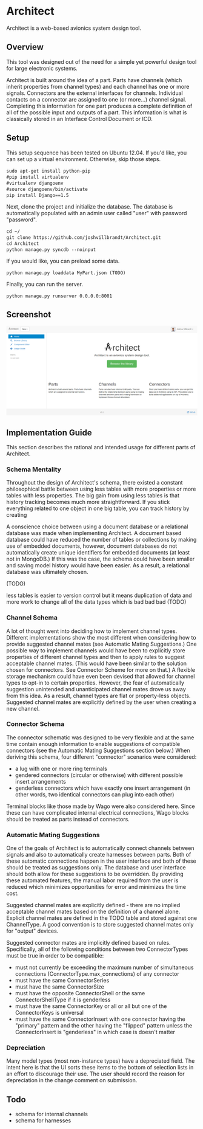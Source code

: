 Architect
=========

Architect is a web-based avionics system design tool.

## Overview

This tool was designed out of the need for a simple yet powerful design tool for large electronic systems.

Architect is built around the idea of a part. Parts have channels (which inherit properties from channel types) and each channel has one or more signals. Connectors are the external interfaces for channels. Individual contacts on a connector are assigned to one (or more...) channel signal. Completing this information for one part produces a complete definition of all of the possible input and outputs of a part. This information is what is classically stored in an Interface Control Document or ICD.

## Setup

This setup sequence has been tested on Ubuntu 12.04. If you'd like, you can set up a virtual environment. Otherwise, skip those steps.

    sudo apt-get install python-pip
    #pip install virtualenv
    #virtualenv djangoenv
    #source djangoenv/bin/activate
    pip install Django==1.5

Next, clone the project and initialize the database. The database is automatically populated with an admin user called "user" with password "password".

    cd ~/
    git clone https://github.com/joshvillbrandt/Architect.git
    cd Architect
    python manage.py syncdb --noinput

If you would like, you can preload some data.

    python manage.py loaddata MyPart.json (TODO)

Finally, you can run the server.

    python manage.py runserver 0.0.0.0:8001

## Screenshot

![Architect Screenshot](screenshot.png)

## Implementation Guide

This section describes the rational and intended usage for different parts of Architect.

### Schema Mentality

Throughout the design of Architect's schema, there existed a constant philosophical battle between using less tables with more properties or more tables with less properties. The big gain from using less tables is that history tracking becomes much more straightforward. If you stick everything related to one object in one big table, you can track history by creating 

A conscience choice between using a document database or a relational database was made when implementing Architect. A document based database could have reduced the number of tables or collections by making use of embedded documents, however, document databases do not automatically create unique identifiers for embedded documents (at least not in MongoDB.) If this was the case, the schema could have been smaller and saving model history would have been easier. As a result, a relational database was ultimately chosen.

 (TODO)

less tables is easier to version control but it means duplication of data and more work to change all of the data types which is bad bad bad (TODO)

### Channel Schema

A lot of thought went into deciding how to implement channel types. Different implementations show the most different when considering how to provide suggested channel mates (see Automatic Mating Suggestions.) One possible way to implement channels would have been to explicitly store properties of different channel types and then to apply rules to suggest acceptable channel mates. (This would have been similar to the solution chosen for connectors. See Connector Scheme for more on that.) A flexible storage mechanism could have even been devised that allowed for channel types to opt-in to certain properties. However, the fear of automatically suggestion unintended and unanticipated channel mates drove us away from this idea. As a result, channel types are flat or property-less objects. Suggested channel mates are explicitly defined by the user when creating a new channel.

### Connector Schema

The connector schematic was designed to be very flexible and at the same time contain enough information to enable suggestions of compatible connectors (see the Automatic Mating Suggestions section below.) When deriving this schema, four different "connector" scenarios were considered:

* a lug with one or more ring terminals
* gendered connectors (circular or otherwise) with different possible insert arrangements
* genderless connectors which have exactly one insert arrangement (in other words, two identical connectors can plug into each other)

Terminal blocks like those made by Wago were also considered here. Since these can have complicated internal electrical connections, Wago blocks should be treated as parts instead of connectors.

### Automatic Mating Suggestions

One of the goals of Architect is to automatically connect channels between signals and also to automatically create harnesses between parts. Both of these automatic connections happen in the user interface and both of these should be treated as suggestions only. The database and user interface should both allow for these suggestions to be overridden. By providing these automated features, the manual labor required from the user is reduced which minimizes opportunities for error and minimizes the  time cost.

Suggested channel mates are explicitly defined - there are no implied acceptable channel mates based on the definition of a channel alone. Explicit channel mates are defined in the TODO table and stored against one ChannelType. A good convention is to store suggested channel mates only for "output" devices.

Suggested connector mates are implicitly defined based on rules. Specifically, all of the following conditions between two ConnectorTypes must be true in order to be compatible:

* must not currently be exceeding the maximum number of simultaneous connections (ConnectorType.max_connections) of any connector
* must have the same ConnectorSeries
* must have the same ConnectorSize
* must have the opposite ConnectorShell or the same ConnectorShellType if it is genderless
* must have the same ConnectorKey or all or all but one of the ConnectorKeys is universal
* must have the same ConnectorInsert with one connector having the "primary" pattern and the other having the "flipped" pattern unless the ConnectorInsert is "genderless" in which case is doesn't matter

### Depreciation

Many model types (most non-instance types) have a depreciated field. The intent here is that the UI sorts these items to the bottom of selection lists in an effort to discourage their use. The user should record the reason for depreciation in the change comment on submission.

## Todo
* schema for internal channels
* schema for harnesses